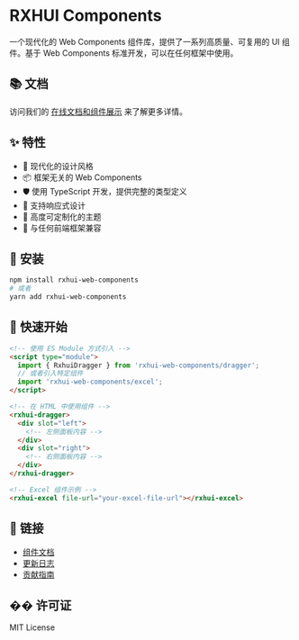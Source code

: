 # RXHUI Components

一个现代化的 Web Components 组件库，提供了一系列高质量、可复用的 UI 组件。基于 Web Components 标准开发，可以在任何框架中使用。

## 📚 文档

访问我们的 [在线文档和组件展示](https://wsf1992.github.io/rxhui-components/) 来了解更多详情。

## ✨ 特性

- 🎨 现代化的设计风格
- 📦 框架无关的 Web Components
- 🛡 使用 TypeScript 开发，提供完整的类型定义
- 📱 支持响应式设计
- 🎯 高度可定制化的主题
- 🔄 与任何前端框架兼容

## 🔨 安装

```bash
npm install rxhui-web-components
# 或者
yarn add rxhui-web-components
```

## 🚀 快速开始

```html
<!-- 使用 ES Module 方式引入 -->
<script type="module">
  import { RxhuiDragger } from 'rxhui-web-components/dragger';
  // 或者引入特定组件
  import 'rxhui-web-components/excel';
</script>

<!-- 在 HTML 中使用组件 -->
<rxhui-dragger>
  <div slot="left">
    <!-- 左侧面板内容 -->
  </div>
  <div slot="right">
    <!-- 右侧面板内容 -->
  </div>
</rxhui-dragger>

<!-- Excel 组件示例 -->
<rxhui-excel file-url="your-excel-file-url"></rxhui-excel>
```

## 🔗 链接

- [组件文档](https://wsf1992.github.io/rxhui-components/)
- [更新日志](./CHANGELOG.md)
- [贡献指南](./CONTRIBUTING.md)

## �� 许可证

MIT License
